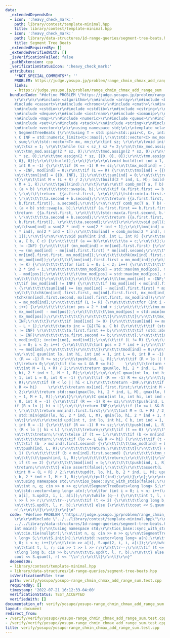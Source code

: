 ```yaml
---
data:
  _extendedDependsOn:
  - icon: ':heavy_check_mark:'
    path: library/contest/template-minimal.hpp
    title: library/contest/template-minimal.hpp
  - icon: ':heavy_check_mark:'
    path: library/data-structures/1d-range-queries/segment-tree-beats.hpp
    title: Segment Tree Beats
  _extendedRequiredBy: []
  _extendedVerifiedWith: []
  _isVerificationFailed: false
  _pathExtension: cpp
  _verificationStatusIcon: ':heavy_check_mark:'
  attributes:
    '*NOT_SPECIAL_COMMENTS*': ''
    PROBLEM: https://judge.yosupo.jp/problem/range_chmin_chmax_add_range_sum
    links:
    - https://judge.yosupo.jp/problem/range_chmin_chmax_add_range_sum
  bundledCode: "#define PROBLEM \"https://judge.yosupo.jp/problem/range_chmin_chmax_add_range_sum\"\
    \r\n\r\n\r\n#include <algorithm>\r\n#include <array>\r\n#include <bitset>\r\n\
    #include <cassert>\r\n#include <chrono>\r\n#include <cmath>\r\n#include <complex>\r\
    \n#include <cstdio>\r\n#include <cstdlib>\r\n#include <cstring>\r\n#include <ctime>\r\
    \n#include <deque>\r\n#include <iostream>\r\n#include <iomanip>\r\n#include <list>\r\
    \n#include <map>\r\n#include <numeric>\r\n#include <queue>\r\n#include <random>\r\
    \n#include <set>\r\n#include <stack>\r\n#include <string>\r\n#include <unordered_map>\r\
    \n#include <vector>\r\n\r\nusing namespace std;\n\r\ntemplate <class C> struct\
    \ SegmentTreeBeats {\r\n\tusing T = std::pair<std::pair<C, C>, int>;\r\n\tconst\
    \ C INF = std::numeric_limits<C>::max();\r\n\tstd::vector<C> mx_mod, mn_mod, mod,\
    \ sum;\r\n\tstd::vector<T> mx, mn;\r\n\tint sz; \r\n\r\n\tvoid init(int sz_) {\r\
    \n\t\tsz = 1; \r\n\t\twhile (sz < sz_) sz *= 2;\r\n\t\tmx_mod.assign(2 * sz, 0);\r\
    \n\t\tmn_mod.assign(2 * sz, 0);\r\n\t\tmod.assign(2 * sz, 0);\r\n\t\tsum.assign(2\
    \ * sz, 0);\r\n\t\tmx.assign(2 * sz, {{0, 0}, 0});\r\n\t\tmn.assign(2 * sz, {{0,\
    \ 0}, 0});\r\n\t\tbuild();\r\n\t}\r\n\r\n\tvoid build(int ind = 1, int L = 0,\
    \ int R = -1) {\r\n\t\tif (R == -1) R += sz;\r\n\t\tmx_mod[ind] = INF, mn_mod[ind]\
    \ = -INF, mod[ind] = 0;\r\n\t\tif (L == R) {\r\n\t\t\tmx[ind] = {{0, -INF}, 1};\r\
    \n\t\t\tmn[ind] = {{0, INF}, 1};\r\n\t\t\tsum[ind] = 0;\r\n\t\t\treturn;\r\n\t\
    \t}\r\n\t\tint M = (L + R) / 2;\r\n\t\tbuild(2 * ind, L, M); build(2 * ind + 1,\
    \ M + 1, R);\r\n\t\tpull(ind);\r\n\t}\r\n\r\n\tT comb_mn(T a, T b) {\r\n\t\tif\
    \ (a > b) \r\n\t\t\tstd::swap(a, b);\r\n\t\tif (a.first.first == b.first.first)\
    \ \r\n\t\t\treturn  {{a.first.first, \r\n\t\t\t\tstd::min(a.first.second, b.first.second)},\
    \ \r\n\t\t\t\ta.second + b.second};\r\n\t\treturn {{a.first.first, std::min(a.first.second,\
    \ b.first.first)}, a.second};\r\n\t}\r\n\r\n\tT comb_mx(T a, T b) {\r\n\t\tif\
    \ (a < b) std::swap(a, b);\r\n\t\tif (a.first.first == b.first.first) \r\n\t\t\
    \treturn  {{a.first.first, \r\n\t\t\t\tstd::max(a.first.second, b.first.second)},\
    \ \r\n\t\t\t\ta.second + b.second};\r\n\t\treturn {{a.first.first, std::max(a.first.second,\
    \ b.first.first)}, \r\n\t\t\ta.second};\r\n\t}\r\n\r\n\tvoid pull(int ind) {\r\
    \n\t\tsum[ind] = sum[2 * ind] + sum[2 * ind + 1];\r\n\t\tmn[ind] = comb_mn(mn[2\
    \ * ind], mn[2 * ind + 1]);\r\n\t\tmx[ind] = comb_mx(mx[2 * ind], mx[2 * ind +\
    \ 1]);\r\n\t}\r\n\r\n\tvoid push(int ind, int L, int R) {\r\n\t\tauto chk = [](C&\
    \ a, C b, C c) {\r\n\t\t\tif (a == b)\r\n\t\t\t\ta = c;\r\n\t\t};\r\n\t\tif (mn_mod[ind]\
    \ != -INF) {\r\n\t\t\tif (mn_mod[ind] > mn[ind].first.first) {\r\n\t\t\t\tsum[ind]\
    \ += (mn_mod[ind] - mn[ind].first.first) * mn[ind].second;\r\n\t\t\t\tchk(mx[ind].first.first,\
    \ mn[ind].first.first, mn_mod[ind]);\r\n\t\t\t\tchk(mx[ind].first.second, mn[ind].first.first,\
    \ mn_mod[ind]);\r\n\t\t\t\tmn[ind].first.first = mn_mod[ind];\r\n\t\t\t\tif (L\
    \ != R) {\r\n\t\t\t\t\tfor (int i = 0; i < 2; i++) {\r\n\t\t\t\t\t\tint pos =\
    \ 2 * ind + i;\r\n\t\t\t\t\t\tmn_mod[pos] = std::max(mn_mod[pos], mn_mod[ind]\
    \ - mod[pos]);\r\n\t\t\t\t\t\tmx_mod[pos] = std::max(mx_mod[pos], mn_mod[pos]);\r\
    \n\t\t\t\t\t}\r\n\t\t\t\t}\r\n\t\t\t}\r\n\t\t\tmn_mod[ind] = -INF;\r\n\t\t}\r\n\
    \t\tif (mx_mod[ind] != INF) {\r\n\t\t\tif (mx_mod[ind] < mx[ind].first.first)\
    \ {\r\n\t\t\t\tsum[ind] += (mx_mod[ind] - mx[ind].first.first) * mx[ind].second;\r\
    \n\t\t\t\tchk(mn[ind].first.first, mx[ind].first.first, mx_mod[ind]);\r\n\t\t\t\
    \tchk(mn[ind].first.second, mx[ind].first.first, mx_mod[ind]);\r\n\t\t\t\tmx[ind].first.first\
    \ = mx_mod[ind];\r\n\t\t\t\tif (L != R) {\r\n\t\t\t\t\tfor (int i = 0; i < 2;\
    \ i++) {\r\n\t\t\t\t\t\tint pos = 2 * ind + i;\r\n\t\t\t\t\t\tmx_mod[pos] = std::min(mx_mod[pos],\
    \ mx_mod[ind] - mod[pos]);\r\n\t\t\t\t\t\tmn_mod[pos] = std::min(mn_mod[pos],\
    \ mx_mod[pos]);\r\n\t\t\t\t\t}\r\n\t\t\t\t}\r\n\t\t\t}\r\n\t\t\tmx_mod[ind] =\
    \ INF;\r\n\t\t}\r\n\t\tif (mod[ind] != 0) {\r\n\t\t\tsum[ind] += mod[ind] * (R\
    \ - L + 1);\r\n\t\t\tauto inc = [&](T& a, C b) {\r\n\t\t\t\tif (std::abs(a.first.first)\
    \ != INF) \r\n\t\t\t\t\ta.first.first += b;\r\n\t\t\t\tif (std::abs(a.first.second)\
    \ != INF)\r\n\t\t\t\t\ta.first.second += b;\r\n\t\t\t};\r\n\t\t\tinc(mx[ind],\
    \ mod[ind]); inc(mn[ind], mod[ind]);\r\n\t\t\tif (L != R) {\r\n\t\t\t\tfor (int\
    \ i = 0; i < 2; i++) {\r\n\t\t\t\t\tint pos = 2 * ind + i;\r\n\t\t\t\t\tmod[pos]\
    \ += mod[ind];\r\n\t\t\t\t}\r\n\t\t\t}\r\n\t\t\tmod[ind] = 0;\r\n\t\t}\r\n\t}\r\
    \n\r\n\tC qsum(int lo, int hi, int ind = 1, int L = 0, int R = -1) {\r\n\t\tif\
    \ (R == -1) R += sz;\r\n\t\tpush(ind, L, R);\r\n\t\tif (R < lo || hi < L)\r\n\t\
    \t\treturn 0;\r\n\t\tif (lo <= L && R <= hi)     \r\n\t\t\treturn sum[ind];\r\n\
    \t\tint M = (L + R) / 2;\r\n\t\treturn qsum(lo, hi, 2 * ind, L, M) + qsum(lo,\
    \ hi, 2 * ind + 1, M + 1, R);\r\n\t}\r\n\r\n\tC qmax(int lo, int hi, int ind =\
    \ 1, int L = 0, int R = -1) {\r\n\t\tif (R == -1) R += sz;\r\n\t\tpush(ind, L,\
    \ R);\r\n\t\tif (R < lo || hi < L)\r\n\t\t\treturn -INF;\r\n\t\tif (lo <= L &&\
    \ R <= hi)     \r\n\t\t\treturn mx[ind].first.first;\r\n\t\tint M = (L + R) /\
    \ 2;\r\n\t\treturn std::max(qmax(lo, hi, 2 * ind, L, M), qmax(lo, hi, 2 * ind\
    \ + 1, M + 1, R));\r\n\t}\r\n\r\n\tC qmin(int lo, int hi, int ind = 1, int L =\
    \ 0, int R = -1) {\r\n\t\tif (R == -1) R += sz;\r\n\t\tpush(ind, L, R);\r\n\t\t\
    if (R < lo || hi < L)\r\n\t\t\treturn INF;\r\n\t\tif (lo <= L && R <= hi)    \
    \ \r\n\t\t\treturn mn[ind].first.first;\r\n\t\tint M = (L + R) / 2;\r\n\t\treturn\
    \ std::min(qmin(lo, hi, 2 * ind, L, M), qmin(lo, hi, 2 * ind + 1, M + 1, R));\r\
    \n\t}\r\n\t\r\n\tvoid upd(int t, int lo, int hi, C b, int ind = 1, int L = 0,\
    \ int R = -1) {\r\n\t\tif (R == -1) R += sz;\r\n\t\tpush(ind, L, R);\r\n\t\tif\
    \ (R < lo || hi < L) \r\n\t\t\treturn;\r\n\t\tif (t == 0) \r\n\t\t\tif (b >= mx[ind].first.first)\r\
    \n\t\t\t\treturn;\r\n\t\telse if (t == 1)\r\n\t\t\tif (b <= mn[ind].first.first)\r\
    \n\t\t\t\treturn;\r\n\t\tif (lo <= L && R <= hi) {\r\n\t\t\tif (t == 0) {\r\n\t\
    \t\t\tif (b  > mx[ind].first.second) {\r\n\t\t\t\t\tmx_mod[ind] = b;\r\n\t\t\t\
    \t\tpush(ind, L, R);\r\n\t\t\t\t\treturn;\r\n\t\t\t\t}\r\n\t\t\t} else if (t ==\
    \ 1) {\r\n\t\t\t\tif (b < mn[ind].first.second) {\r\n\t\t\t\t\tmn_mod[ind] = b;\r\
    \n\t\t\t\t\tpush(ind, L, R);\r\n\t\t\t\t\treturn;\r\n\t\t\t\t}\r\n\t\t\t} else\
    \ if (t == 2) {\r\n\t\t\t\tmod[ind] = b;\r\n\t\t\t\tpush(ind, L, R);\r\n\t\t\t\
    \treturn;\r\n\t\t\t} else assert(false);\r\n\t\t}\r\n\t\tassert(L != R);\r\n\t\
    \tint M = (L + R) / 2;\r\n\t\tupd(t, lo, hi, b, 2 * ind, L, M); upd(t, lo, hi,\
    \ b, 2 * ind + 1, M + 1, R);\r\n\t\tpull(ind);\r\n\t}\r\n};\n\r\nint main() {\r\
    \n\tusing namespace std;\r\n\tios_base::sync_with_stdio(false);\r\n\tcin.tie(nullptr);\r\
    \n\tint n, q; cin >> n >> q;\r\n\tSegmentTreeBeats<long long> S;\r\n\tS.init(n);\r\
    \n\tstd::vector<long long> a(n);\r\n\tfor (int i = 0; i < n; i++)\r\n\t\tcin >>\
    \ a[i], S.upd(2, i, i, a[i]);\r\n\twhile (q--) {\r\n\t\tint t, l, r; cin >> t\
    \ >> l >> r;\r\n\t\tr--;\r\n\t\tif (t <= 2) {\r\n\t\t\tlong long b; cin >> b;\r\
    \n\t\t\tS.upd(t, l, r, b);\r\n\t\t} else {\r\n\t\t\tcout << S.qsum(l, r) << '\\\
    n';\r\n\t\t}\r\n\t}\r\n}\n"
  code: "#define PROBLEM \"https://judge.yosupo.jp/problem/range_chmin_chmax_add_range_sum\"\
    \r\n\r\n#include \"../../library/contest/template-minimal.hpp\"\r\n#include \"\
    ../../library/data-structures/1d-range-queries/segment-tree-beats.hpp\"\r\n\r\n\
    int main() {\r\n\tusing namespace std;\r\n\tios_base::sync_with_stdio(false);\r\
    \n\tcin.tie(nullptr);\r\n\tint n, q; cin >> n >> q;\r\n\tSegmentTreeBeats<long\
    \ long> S;\r\n\tS.init(n);\r\n\tstd::vector<long long> a(n);\r\n\tfor (int i =\
    \ 0; i < n; i++)\r\n\t\tcin >> a[i], S.upd(2, i, i, a[i]);\r\n\twhile (q--) {\r\
    \n\t\tint t, l, r; cin >> t >> l >> r;\r\n\t\tr--;\r\n\t\tif (t <= 2) {\r\n\t\t\
    \tlong long b; cin >> b;\r\n\t\t\tS.upd(t, l, r, b);\r\n\t\t} else {\r\n\t\t\t\
    cout << S.qsum(l, r) << '\\n';\r\n\t\t}\r\n\t}\r\n}"
  dependsOn:
  - library/contest/template-minimal.hpp
  - library/data-structures/1d-range-queries/segment-tree-beats.hpp
  isVerificationFile: true
  path: verify/yosupo/yosupo-range_chmin_chmax_add_range_sum.test.cpp
  requiredBy: []
  timestamp: '2022-07-21 16:12:33-04:00'
  verificationStatus: TEST_ACCEPTED
  verifiedWith: []
documentation_of: verify/yosupo/yosupo-range_chmin_chmax_add_range_sum.test.cpp
layout: document
redirect_from:
- /verify/verify/yosupo/yosupo-range_chmin_chmax_add_range_sum.test.cpp
- /verify/verify/yosupo/yosupo-range_chmin_chmax_add_range_sum.test.cpp.html
title: verify/yosupo/yosupo-range_chmin_chmax_add_range_sum.test.cpp
---
```


